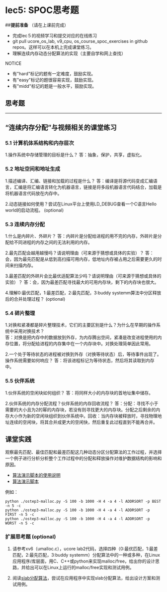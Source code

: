 # lec5: SPOC思考题

##**提前准备**
（请在上课前完成）

- 完成lec５的视频学习和提交对应的在线练习
- git pull ucore_os_lab, v9_cpu, os_course_spoc_exercises in github repos。这样可以在本机上完成课堂练习。
- 理解连续内存动态分配算法的实现（主要自学和网上查找）

NOTICE
- 有"hard"标记的题有一定难度，鼓励实现。
- 有"easy"标记的题很容易实现，鼓励实现。
- 有"midd"标记的题是一般水平，鼓励实现。


## 思考题
---

## “连续内存分配”与视频相关的课堂练习

### 5.1 计算机体系结构和内存层次

1.操作系统中存储管理的目标是什么？
答：抽象，保护，共享，虚拟化。

### 5.2 地址空间和地址生成
1.描述编译、汇编、链接和加载的过程是什么？
答：编译是将源代码变成汇编语言，汇编是将汇编语言转化为机器语言，链接是将多段机器语言代码结合，加载是将机器语言代码放在内存中。

2.动态链接如何使用？尝试在Linux平台上使用LD_DEBUG查看一个C语言Hello world的启动流程。  (optional)



### 5.3 连续内存分配
1.什么是内碎片、外碎片？
答：内碎片是分配给进程的用不完的内存，外碎片是分配给不同进程的内存之间的无法利用的内存。

2.最先匹配会越用越慢吗？请说明理由（可来源于猜想或具体的实验）？
答：会，因为最先匹配是从低到高扫描可用内存，低地址内存被占用之后需要更久的时间来扫描内存。

3.最差匹配的外碎片会比最优适配算法少吗？请说明理由（可来源于猜想或具体的实验）？
答：会，因为最差匹配寻找最大的可用内存块，剩下的内存块也很大。

4.理解0:最优匹配，1:最差匹配，2:最先匹配，3:buddy systemm算法中分区释放后的合并处理过程？ (optional)


### 5.4 碎片整理
1.对换和紧凑都是碎片整理技术，它们的主要区别是什么？为什么在早期的操作系统中采用对换技术？  
答：对换是把内存中的数据放到外存，为内存腾出空间，紧凑是改变进程使用的内存位置，将分配给进程的内存集中在一个内存块中。对换处理简单因此常用。

2.一个处于等待状态的进程被对换到外存（对换等待状态）后，等待事件出现了。操作系统需要如何响应？
答：将该进程标记为等待状态，然后将其读取到内存中。

### 5.5 伙伴系统
1.伙伴系统的空闲块如何组织？
答：将同样大小的内存块的首地址集中储存。

2.伙伴系统的内存分配流程？伙伴系统的内存回收流程？
答：分配：寻找不小于需要的大小且为2的幂的内存块，若没有则寻找更大的内存块。分配之后剩余的内存大小作为新的空闲块组织到伙伴系统中。回收：当内存块被释放时，寻找物理地址连续的空闲块，将其合并成更大的空闲快，然后重复此过程直到不能再合并。

## 课堂实践

观察最先匹配、最佳匹配和最差匹配这几种动态分区分配算法的工作过程，并选择一个例子进行分析分析整个工作过程中的分配和释放操作对维护数据结构的影响和原因。

  * [算法演示脚本的使用说明](https://github.com/chyyuu/os_tutorial_lab/blob/master/ostep/ostep3-malloc.md)
  * [算法演示脚本](https://github.com/chyyuu/os_tutorial_lab/blob/master/ostep/ostep3-malloc.py)

例如：
```
python ./ostep3-malloc.py -S 100 -b 1000 -H 4 -a 4 -l ADDRSORT -p BEST -n 5 -c
python ./ostep3-malloc.py -S 100 -b 1000 -H 4 -a 4 -l ADDRSORT -p FIRST -n 5 -c
python ./ostep3-malloc.py -S 100 -b 1000 -H 4 -a 4 -l ADDRSORT -p WORST -n 5 -c
```

### 扩展思考题 (optional)

1. 请参考xv6（umalloc.c），ucore lab2代码，选择四种（0:最优匹配，1:最差匹配，2:最先匹配，3:buddy systemm）分配算法中的一种或多种，在Linux应用程序/库层面，用C、C++或python来实现malloc/free，给出你的设计思路，并给出可以在Linux上运行的malloc/free实现和测试用例。


2. 阅读[slab分配算法](http://en.wikipedia.org/wiki/Slab_allocation)，尝试在应用程序中实现slab分配算法，给出设计方案和测试用例。
